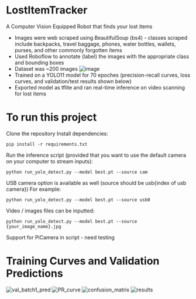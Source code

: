 # LostItemTracker
A Computer Vision Equipped Robot that finds your lost items

- Images were web scraped using BeautifulSoup (bs4) - classes scraped include backpacks, travel baggage, phones, water bottles, wallets, purses, and other commonly forgotten items
- Used Roboflow to annotate (label) the images with the appropriate class and bounding boxes
- Dataset was ~200 images
![image](https://github.com/user-attachments/assets/e2e234f0-6937-4b4e-98d8-f72cec9a62e0)
- Trained on a YOLO11 model for 70 epoches (precision-recall curves, loss curves, and validation/test results shown below)
- Exported model as tflite and ran real-time inference on video scanning for lost items

# To run this project
Clone the repository
Install dependencies: 
```
pip install -r requirements.txt
```
Run the inference script (provided that you want to use the default camera on your computer to stream inputs): 
```
python run_yolo_detect.py --model best.pt --source cam
```
USB camera option is available as well (source should be usb{index of usb camera})
For example:
```
python run_yolo_detect.py --model best.pt --source usb0
```
Video / images files can be inputted: 
```
python run_yolo_detect.py --model best.pt --source {your_image_name}.jpg
```
Support for PiCamera in script - need testing

# Training Curves and Validation Predictions
![val_batch1_pred](https://github.com/user-attachments/assets/fad043eb-1b4e-4baa-8bda-5f5f13993e86)
![PR_curve](https://github.com/user-attachments/assets/d481ee73-b48b-48ba-9521-fc44090e5c43)
![confusion_matrix](https://github.com/user-attachments/assets/20b0cdec-bd69-41dd-89a2-86df8743ff54)
![results](https://github.com/user-attachments/assets/ef5de9d0-c28d-4162-b81e-bacdc38aa191)
